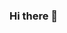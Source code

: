 ### Hi there 👋
<!--
**davidescutia/davidescutia** is a ✨ _special_ ✨ repository because its `README.md` (this file) appears on your GitHub profile.

Here are some ideas to get you started:

- 🔭 I’m currently a student at UTSA, looking to get a major in cybersecurity.
- 🌱 I’m currently learning Unlocking Cyber, the most basic course. 
- 😄 Pronouns: he/him
- ⚡ Fun fact: I love playing videogames, and my favorite sports team are the Green Bay Packers!
-->
